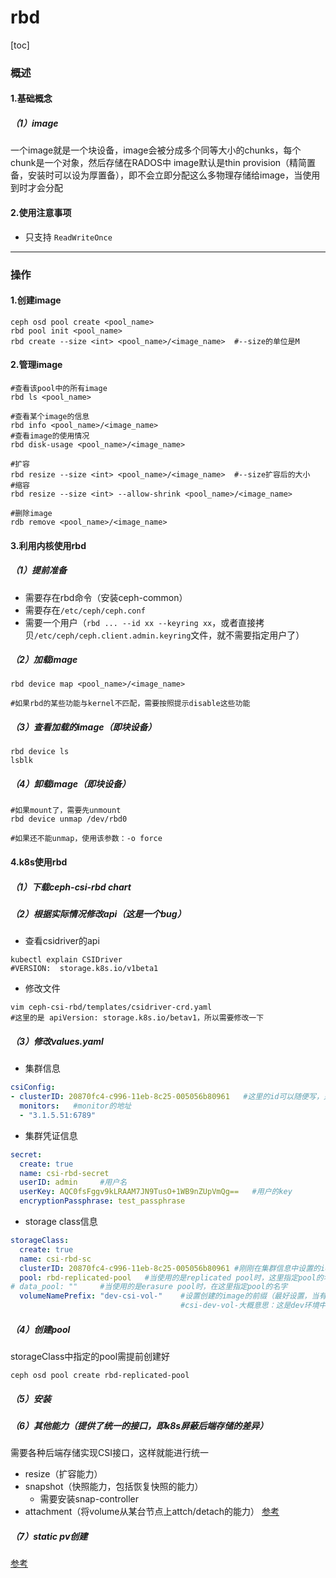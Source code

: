 # rbd

[toc]

### 概述

#### 1.基础概念

##### （1）image
一个image就是一个块设备，image会被分成多个同等大小的chunks，每个chunk是一个对象，然后存储在RADOS中
image默认是thin provision（精简置备，安装时可以设为厚置备），即不会立即分配这么多物理存储给image，当使用到时才会分配

#### 2.使用注意事项
* 只支持 `ReadWriteOnce`

***

### 操作

#### 1.创建image
```shell
ceph osd pool create <pool_name>
rbd pool init <pool_name>
rbd create --size <int> <pool_name>/<image_name>  #--size的单位是M
```

#### 2.管理image

```shell
#查看该pool中的所有image
rbd ls <pool_name>

#查看某个image的信息
rbd info <pool_name>/<image_name>
#查看image的使用情况
rbd disk-usage <pool_name>/<image_name>

#扩容
rbd resize --size <int> <pool_name>/<image_name>  #--size扩容后的大小
#缩容
rbd resize --size <int> --allow-shrink <pool_name>/<image_name>

#删除image
rdb remove <pool_name>/<image_name>
```

#### 3.利用内核使用rbd

##### （1）提前准备
* 需要存在rbd命令（安装ceph-common）
* 需要存在`/etc/ceph/ceph.conf`
* 需要一个用户（`rbd ... --id xx --keyring xx`，或者直接拷贝`/etc/ceph/ceph.client.admin.keyring`文件，就不需要指定用户了）

##### （2）加载image
```shell
rbd device map <pool_name>/<image_name>

#如果rbd的某些功能与kernel不匹配，需要按照提示disable这些功能
```

##### （3）查看加载的image（即块设备）
```shell
rbd device ls
lsblk
```

##### （4）卸载image（即块设备）
```shell
#如果mount了，需要先unmount
rbd device unmap /dev/rbd0

#如果还不能unmap，使用该参数：-o force
```

#### 4.k8s使用rbd

##### （1）下载ceph-csi-rbd chart

##### （2）根据实际情况修改api（这是一个bug）
* 查看csidriver的api
```shell
kubectl explain CSIDriver
#VERSION:  storage.k8s.io/v1beta1
```
* 修改文件
```shell
vim ceph-csi-rbd/templates/csidriver-crd.yaml
#这里的是 apiVersion: storage.k8s.io/betav1，所以需要修改一下
```

##### （3）修改values.yaml

* 集群信息
```yaml
csiConfig:
- clusterID: 20870fc4-c996-11eb-8c25-005056b80961   #这里的id可以随便写，只要在这里是唯一的就行
  monitors:   #monitor的地址
  - "3.1.5.51:6789"
```

* 集群凭证信息
```yaml
secret:
  create: true
  name: csi-rbd-secret
  userID: admin     #用户名
  userKey: AQC0fsFggv9kLRAAM7JN9TusO+1WB9nZUpVmQg==   #用户的key
  encryptionPassphrase: test_passphrase
```

* storage class信息
```yaml
storageClass:
  create: true
  name: csi-rbd-sc
  clusterID: 20870fc4-c996-11eb-8c25-005056b80961 #刚刚在集群信息中设置的id
  pool: rbd-replicated-pool   #当使用的是replicated pool时，这里指定pool的名字
# data_pool: ""     #当使用的是erasure pool时，在这里指定pool的名字
  volumeNamePrefix: "dev-csi-vol-"    #设置创建的image的前缀（最好设置，当有多个环境时，能够区分）
                                      #csi-dev-vol-大概意思：这是dev环境中，通过csi创建的image
```

##### （4）创建pool
storageClass中指定的pool需提前创建好
```shell
ceph osd pool create rbd-replicated-pool
```

##### （5）安装

##### （6）其他能力（提供了统一的接口，即k8s屏蔽后端存储的差异）
需要各种后端存储实现CSI接口，这样就能进行统一
* resize（扩容能力）
* snapshot（快照能力，包括恢复快照的能力）
  * 需要安装snap-controller
* attachment（将volume从某台节点上attch/detach的能力）
[参考](https://github.com/ceph/ceph-csi/tree/devel/docs)

##### （7）static pv创建
[参考](https://github.com/ceph/ceph-csi/blob/devel/docs/static-pvc.md)
